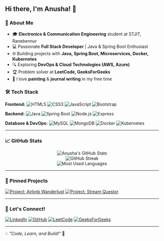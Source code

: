 ## Hi there, I'm Anusha! 👋

### 🚀 About Me

- 🎓 **Electronics & Communication Engineering** student at STJIT, Ranebennur
- 💻 Passionate **Full Stack Developer** | Java & Spring Boot Enthusiast
- 🌐 Building projects with **Java, Spring Boot, Microservices, Docker, Kubernetes**
- 🔍 Exploring **DevOps & Cloud Technologies (AWS, Azure)**
- 🏆 Problem solver at **LeetCode, GeeksForGeeks**
- 🎨 I love **painting** & **journal writing** in my free time

### 🛠️ Tech Stack

**Frontend:** ![HTML5](https://img.shields.io/badge/HTML5-E34F26?style=flat&logo=html5&logoColor=white) ![CSS3](https://img.shields.io/badge/CSS3-1572B6?style=flat&logo=css3&logoColor=white) ![JavaScript](https://img.shields.io/badge/JavaScript-F7DF1E?style=flat&logo=javascript&logoColor=black) ![Bootstrap](https://img.shields.io/badge/Bootstrap-563D7C?style=flat&logo=bootstrap&logoColor=white)

**Backend:** ![Java](https://img.shields.io/badge/Java-007396?style=flat&logo=java&logoColor=white) ![Spring Boot](https://img.shields.io/badge/Spring_Boot-6DB33F?style=flat&logo=spring-boot&logoColor=white) ![Node.js](https://img.shields.io/badge/Node.js-43853D?style=flat&logo=node.js&logoColor=white) ![Express](https://img.shields.io/badge/Express-000000?style=flat&logo=express&logoColor=white)

**Database & DevOps:** ![MySQL](https://img.shields.io/badge/MySQL-4479A1?style=flat&logo=mysql&logoColor=white) ![MongoDB](https://img.shields.io/badge/MongoDB-4EA94B?style=flat&logo=mongodb&logoColor=white) ![Docker](https://img.shields.io/badge/Docker-2496ED?style=flat&logo=docker&logoColor=white) ![Kubernetes](https://img.shields.io/badge/Kubernetes-326CE5?style=flat&logo=kubernetes&logoColor=white)

---
### 📈 GitHub Stats

<p align="center">
  <img src="https://github-readme-stats.vercel.app/api?username=anusha&show_icons=true&theme=radical" alt="Anusha's GitHub Stats" />
  <br>
  <img src="https://github-readme-streak-stats.herokuapp.com/?user=anusha&theme=radical" alt="GitHub Streak" />
  <br>
  <img src="https://github-readme-stats.vercel.app/api/top-langs/?username=anusha&layout=compact&theme=radical" alt="Most Used Languages" />
</p>

---
### 📌 Pinned Projects

[![Project: Airbnb Wanderlust](https://github-readme-stats.vercel.app/api/pin/?username=anusha&repo=airbnb-wanderlust&theme=radical)](https://github.com/anusha/airbnb-wanderlust)
[![Project: Stream Questor](https://github-readme-stats.vercel.app/api/pin/?username=anusha&repo=stream-questor&theme=radical)](https://github.com/anusha/stream-questor)

---
### 🤝 Let's Connect!

[![LinkedIn](https://img.shields.io/badge/LinkedIn-0A66C2?style=flat&logo=linkedin&logoColor=white)](https://www.linkedin.com/in/anusha/) 
[![GitHub](https://img.shields.io/badge/GitHub-181717?style=flat&logo=github&logoColor=white)](https://github.com/anusha) 
[![LeetCode](https://img.shields.io/badge/LeetCode-FFA116?style=flat&logo=leetcode&logoColor=white)](https://leetcode.com/anusha/) 
[![GeeksForGeeks](https://img.shields.io/badge/GeeksForGeeks-2F8D46?style=flat&logo=geeksforgeeks&logoColor=white)](https://www.geeksforgeeks.org/user/anusha/)

---
💡 *"Code, Learn, and Build!"* 🚀
